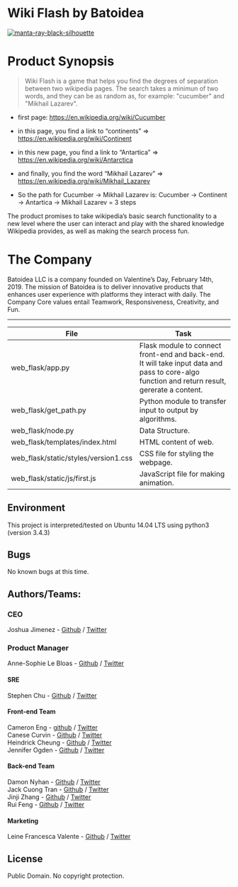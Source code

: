 # Wiki Flash by Batoidea

<a href='https://postimg.cc/ykVtB95S' target='_blank'><img src='https://i.postimg.cc/ykVtB95S/manta-ray-black-silhouette.jpg' border='0' alt='manta-ray-black-silhouette'/></a>

# Product Synopsis

> Wiki Flash is a game that helps you find the degrees of separation between two wikipedia pages. The search takes a minimun of two words, and they can be as random as, for example: "cucumber" and "Mikhail Lazarev".

 * first page: https://en.wikipedia.org/wiki/Cucumber
 * in this page, you find a link to “continents” => https://en.wikipedia.org/wiki/Continent
 * in this new page, you find a link to “Antartica” => https://en.wikipedia.org/wiki/Antarctica
 * and finally, you find the word “Mikhail Lazarev” => https://en.wikipedia.org/wiki/Mikhail_Lazarev

* So the path for Cucumber -> Mikhail Lazarev is: Cucumber -> Continent -> Antartica -> Mikhail Lazarev = 3 steps

The product promises to take wikipedia’s basic search functionality to a new level where the user can interact and play with the shared knowledge Wikipedia provides, as well as making the search process fun.

# The Company

Batoidea LLC is a company founded on Valentine’s Day, February 14th, 2019. The mission of Batoidea is to deliver innovative products that enhances user experience with platforms they interact with daily. The Company Core values entail Teamwork, Responsiveness, Creativity, and Fun.


---
File|Task
---|---
|  web_flask/app.py | Flask module to connect front-end and back-end. It will take input data and pass to core-algo function and return result, gererate a content.|
|  web_flask/get_path.py | Python module to transfer input to output by algorithms.|
|  web_flask/node.py | Data Structure.|
|  web_flask/templates/index.html | HTML content of web.|
|  web_flask/static/styles/version1.css | CSS file for styling the webpage.|
|  web_flask/static/js/first.js | JavaScript file for making animation.|


## Environment
This project is interpreted/tested on Ubuntu 14.04 LTS using python3 (version 3.4.3)


## Bugs
No known bugs at this time.


## Authors/Teams:

### CEO
Joshua Jimenez - [Github](https://github.com/jsjimenez51) / [Twitter](https://twitter.com/bigjoshcodes)

### Product Manager
Anne-Sophie Le Bloas - [Github](https://github.com/aslebloas) / [Twitter](https://twitter.com/anneso_special)

#### SRE
Stephen Chu - [Github](https://github.com/stephenchu530) / [Twitter](https://twitter.com/StephenChu530)

#### Front-end Team
Cameron Eng - [github](https://github.com/c-eng) / [Twitter](https://twitter.com/BynLeung)  
Canese Curvin - [Github](https://github.com/ceecurvin) / [Twitter](https://twitter.com/cscurvin1)  
Heindrick Cheung - [Github](https://github.com/hcheung01) / [Twitter](https://twitter.com/HeindrickCheung)  
Jennifer Ogden - [Github](https://github.com/jogden4195) / [Twitter](https://twitter.com/jogden95)  


#### Back-end Team
Damon Nyhan - [Github](https://github.com/anovacap) / [Twitter](https://twitter.com/anovacap)  
Jack Cuong Tran - [Github](https://github.com/JackWanaCode) / [Twitter](https://twitter.com/JackWanaCode)  
Jinji Zhang - [Github](https://github.com/iamzinzi) / [Twitter](https://twitter.com/hizinzi)  
Rui Feng - [Github](https://github.com/Rd-Feng) / [Twitter](https://twitter.com/FengRui94)  


#### Marketing
Leine Francesca Valente - [Github](https://github.com/leinefran) / [Twitter](https://twitter.com/LeineFran)


## License
Public Domain. No copyright protection.
